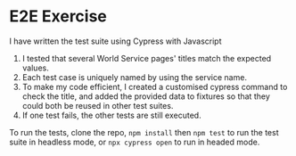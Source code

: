 # E2E Exercise

I have written the test suite using Cypress with Javascript

1. I tested that several World Service pages' titles match the expected values.
2. Each test case is uniquely named by using the service name.
3. To make my code efficient, I created a customised cypress command to check the title, and added the provided data to fixtures so that they could both be reused in other test suites.
4. If one test fails, the other tests are still executed.

To run the tests, clone the repo, `npm install` then `npm test` to run the test suite in headless mode, or `npx cypress open` to run in headed mode.